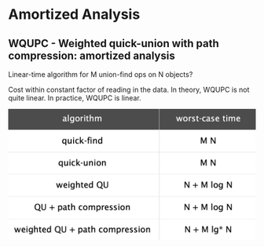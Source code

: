 # Amortized Analysis

## WQUPC - Weighted quick-union with path compression: amortized analysis

Linear-time algorithm for M union-find ops on N objects?

Cost within constant factor of reading in the data. In theory, WQUPC is not quite linear. In practice, WQUPC is linear.

![M union-find operations on a set of N objects](<../../../.gitbook/assets/image (17) (1).png>)
